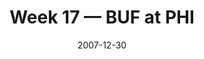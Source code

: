 ---
layout: game
title: Week 17 — BUF at PHI
season: 2007
game_id: 2007_17_BUF_PHI
week: 17
date: 2007-12-30
home_team: PHI
away_team: BUF
final_home: 17
final_away: 9
pbp_url: /assets/data/pbp/2007/2007_17_BUF_PHI.csv.gz
---